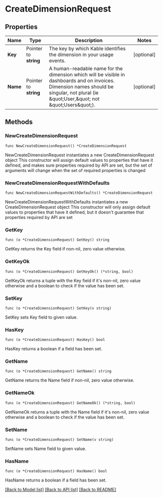# CreateDimensionRequest

## Properties

Name | Type | Description | Notes
------------ | ------------- | ------------- | -------------
**Key** | Pointer to **string** | The key by which Kable identifies the dimension in your usage events. | [optional] 
**Name** | Pointer to **string** | A human-readable name for the dimension which will be visible in dashboards and on invoices. Dimension names should be singular, not plural (ie \&quot;User,\&quot; not \&quot;Users\&quot;). | [optional] 

## Methods

### NewCreateDimensionRequest

`func NewCreateDimensionRequest() *CreateDimensionRequest`

NewCreateDimensionRequest instantiates a new CreateDimensionRequest object
This constructor will assign default values to properties that have it defined,
and makes sure properties required by API are set, but the set of arguments
will change when the set of required properties is changed

### NewCreateDimensionRequestWithDefaults

`func NewCreateDimensionRequestWithDefaults() *CreateDimensionRequest`

NewCreateDimensionRequestWithDefaults instantiates a new CreateDimensionRequest object
This constructor will only assign default values to properties that have it defined,
but it doesn't guarantee that properties required by API are set

### GetKey

`func (o *CreateDimensionRequest) GetKey() string`

GetKey returns the Key field if non-nil, zero value otherwise.

### GetKeyOk

`func (o *CreateDimensionRequest) GetKeyOk() (*string, bool)`

GetKeyOk returns a tuple with the Key field if it's non-nil, zero value otherwise
and a boolean to check if the value has been set.

### SetKey

`func (o *CreateDimensionRequest) SetKey(v string)`

SetKey sets Key field to given value.

### HasKey

`func (o *CreateDimensionRequest) HasKey() bool`

HasKey returns a boolean if a field has been set.

### GetName

`func (o *CreateDimensionRequest) GetName() string`

GetName returns the Name field if non-nil, zero value otherwise.

### GetNameOk

`func (o *CreateDimensionRequest) GetNameOk() (*string, bool)`

GetNameOk returns a tuple with the Name field if it's non-nil, zero value otherwise
and a boolean to check if the value has been set.

### SetName

`func (o *CreateDimensionRequest) SetName(v string)`

SetName sets Name field to given value.

### HasName

`func (o *CreateDimensionRequest) HasName() bool`

HasName returns a boolean if a field has been set.


[[Back to Model list]](../README.md#documentation-for-models) [[Back to API list]](../README.md#documentation-for-api-endpoints) [[Back to README]](../README.md)


